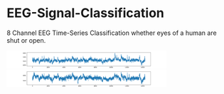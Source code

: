# EEG-Signal-Classification
 8 Channel EEG Time-Series Classification whether eyes of a human are shut or open.


<img src="Plots/F3.png" width="360"> <img src="Plots/F4.png" width="360">
